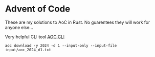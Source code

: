 # Advent of Code

These are my solutions to AoC in Rust. No guarentees they will work for anyone else...

Very helpful CLI tool [AOC CLI](https://github.com/scarvalhojr/aoc-cli)

```
aoc download -y 2024 -d 1 --input-only --input-file input/aoc_2024_d1.txt
```
